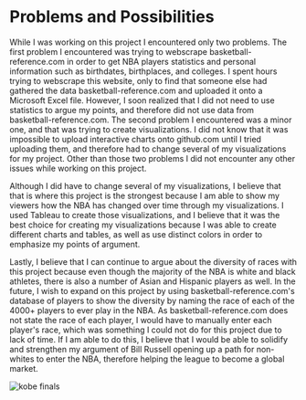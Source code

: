 # Problems and Possibilities

While I was working on this project I encountered only two problems. The first problem I encountered was trying to webscrape basketball-reference.com in order to get NBA players statistics and personal information such as birthdates, birthplaces, and colleges. I spent hours trying to webscrape this website, only to find that someone else had gathered the data basketball-reference.com and uploaded it onto a Microsoft Excel file. However, I soon realized that I did not need to use statistics to argue my points, and therefore did not use data from basketball-reference.com. The second problem I encountered was a minor one, and that was trying to create visualizations. I did not know that it was impossible to upload interactive charts onto github.com until I tried uploading them, and therefore had to change several of my visualizations for my project. Other than those two problems I did not encounter any other issues while working on this project.

Although I did have to change several of my visualizations, I believe that that is where this project is the strongest because I am able to show my viewers how the NBA has changed over time through my visualizations. I used Tableau to create those visualizations, and I believe that it was the best choice for creating my visualizations because I was able to create different charts and tables, as well as use distinct colors in order to emphasize my points of argument.

Lastly, I believe that I can continue to argue about the diversity of races with this project because even though the majority of the NBA is white and black athletes, there is also a number of Asian and Hispanic players as well. In the future, I wish to expand on this project by using basketball-reference.com's database of players to show the diversity by naming the race of each of the 4000+ players to ever play in the NBA. As basketball-reference.com does not state the race of each player, I would have to manually enter each player's race, which was something I could not do for this project due to lack of time. If I am able to do this, I believe that I would be able to solidify and strengthen my argument of Bill Russell opening up a path for non-whites to enter the NBA, therefore helping the league to become a global market.

![kobe finals](http://www.nba.com/dam/assets/151130002416-kobe-bryant-nba-finals-game-7-boston-celtics-v-los-angeles-lakers.home-t1.jpeg)
